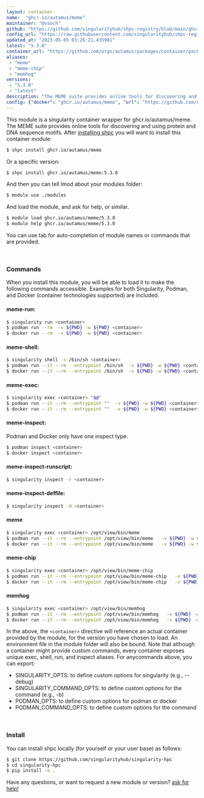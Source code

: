 ```yaml
---
layout: container
name:  "ghcr.io/autamus/meme"
maintainer: "@vsoch"
github: "https://github.com/singularityhub/shpc-registry/blob/main/ghcr.io/autamus/meme/container.yaml"
config_url: "https://raw.githubusercontent.com/singularityhub/shpc-registry/main/ghcr.io/autamus/meme/container.yaml"
updated_at: "2023-05-05 03:26:21.435981"
latest: "5.3.0"
container_url: "https://github.com/orgs/autamus/packages/container/package/meme"
aliases:
 - "meme"
 - "meme-chip"
 - "memhog"
versions:
 - "5.3.0"
 - "latest"
description: "The MEME suite provides online tools for discovering and using protein and DNA sequence motifs."
config: {"docker": "ghcr.io/autamus/meme", "url": "https://github.com/orgs/autamus/packages/container/package/meme", "maintainer": "@vsoch", "description": "The MEME suite provides online tools for discovering and using protein and DNA sequence motifs.", "latest": {"5.3.0": "sha256:65f28df418d7d71c1b10d27f9b8e339d3355edada976aaab2892777f4a69e1c7"}, "tags": {"5.3.0": "sha256:65f28df418d7d71c1b10d27f9b8e339d3355edada976aaab2892777f4a69e1c7", "latest": "sha256:65f28df418d7d71c1b10d27f9b8e339d3355edada976aaab2892777f4a69e1c7"}, "aliases": {"meme": "/opt/view/bin/meme", "meme-chip": "/opt/view/bin/meme-chip", "memhog": "/opt/view/bin/memhog"}}
---
```


This module is a singularity container wrapper for ghcr.io/autamus/meme.
The MEME suite provides online tools for discovering and using protein and DNA sequence motifs.
After [installing shpc](#install) you will want to install this container module:


```bash
$ shpc install ghcr.io/autamus/meme
```

Or a specific version:

```bash
$ shpc install ghcr.io/autamus/meme:5.3.0
```

And then you can tell lmod about your modules folder:

```bash
$ module use ./modules
```

And load the module, and ask for help, or similar.

```bash
$ module load ghcr.io/autamus/meme/5.3.0
$ module help ghcr.io/autamus/meme/5.3.0
```

You can use tab for auto-completion of module names or commands that are provided.

<br>

### Commands

When you install this module, you will be able to load it to make the following commands accessible.
Examples for both Singularity, Podman, and Docker (container technologies supported) are included.

#### meme-run:

```bash
$ singularity run <container>
$ podman run --rm  -v ${PWD} -w ${PWD} <container>
$ docker run --rm  -v ${PWD} -w ${PWD} <container>
```

#### meme-shell:

```bash
$ singularity shell -s /bin/sh <container>
$ podman run --it --rm --entrypoint /bin/sh  -v ${PWD} -w ${PWD} <container>
$ docker run --it --rm --entrypoint /bin/sh  -v ${PWD} -w ${PWD} <container>
```

#### meme-exec:

```bash
$ singularity exec <container> "$@"
$ podman run --it --rm --entrypoint ""  -v ${PWD} -w ${PWD} <container> "$@"
$ docker run --it --rm --entrypoint ""  -v ${PWD} -w ${PWD} <container> "$@"
```

#### meme-inspect:

Podman and Docker only have one inspect type.

```bash
$ podman inspect <container>
$ docker inspect <container>
```

#### meme-inspect-runscript:

```bash
$ singularity inspect -r <container>
```

#### meme-inspect-deffile:

```bash
$ singularity inspect -d <container>
```


#### meme

```bash
$ singularity exec <container> /opt/view/bin/meme
$ podman run --it --rm --entrypoint /opt/view/bin/meme   -v ${PWD} -w ${PWD} <container> -c " $@"
$ docker run --it --rm --entrypoint /opt/view/bin/meme   -v ${PWD} -w ${PWD} <container> -c " $@"
```


#### meme-chip

```bash
$ singularity exec <container> /opt/view/bin/meme-chip
$ podman run --it --rm --entrypoint /opt/view/bin/meme-chip   -v ${PWD} -w ${PWD} <container> -c " $@"
$ docker run --it --rm --entrypoint /opt/view/bin/meme-chip   -v ${PWD} -w ${PWD} <container> -c " $@"
```


#### memhog

```bash
$ singularity exec <container> /opt/view/bin/memhog
$ podman run --it --rm --entrypoint /opt/view/bin/memhog   -v ${PWD} -w ${PWD} <container> -c " $@"
$ docker run --it --rm --entrypoint /opt/view/bin/memhog   -v ${PWD} -w ${PWD} <container> -c " $@"
```



In the above, the `<container>` directive will reference an actual container provided
by the module, for the version you have chosen to load. An environment file in the
module folder will also be bound. Note that although a container
might provide custom commands, every container exposes unique exec, shell, run, and
inspect aliases. For anycommands above, you can export:

 - SINGULARITY_OPTS: to define custom options for singularity (e.g., --debug)
 - SINGULARITY_COMMAND_OPTS: to define custom options for the command (e.g., -b)
 - PODMAN_OPTS: to define custom options for podman or docker
 - PODMAN_COMMAND_OPTS: to define custom options for the command

<br>

### Install

You can install shpc locally (for yourself or your user base) as follows:

```bash
$ git clone https://github.com/singularityhub/singularity-hpc
$ cd singularity-hpc
$ pip install -e .
```

Have any questions, or want to request a new module or version? [ask for help!](https://github.com/singularityhub/singularity-hpc/issues)